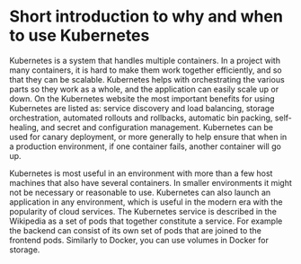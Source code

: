 # Short introduction to why and when to use Kubernetes

Kubernetes is a system that handles multiple containers. In a project with many containers, it is hard to make them work
together efficiently, and so that they can be scalable. Kubernetes helps with 
orchestrating the various parts so they work as a whole, and the application
can easily scale up or down. On the Kubernetes website the most important 
benefits for using Kubernetes are listed as: service discovery and load balancing, 
storage orchestration, automated rollouts and rollbacks, automatic bin packing, 
self-healing, and secret and configuration management. Kubernetes can be used for 
canary deployment, or more generally to help ensure that when in a production environment, if one container
fails, another container will go up.      

Kubernetes is most useful in an environment with more than a few host machines
that also have several containers. In smaller environments it might not be necessary or reasonable to use. 
Kubernetes can also launch an application in any environment, which is useful in the modern 
era with the popularity of cloud services. The Kubernetes service is described in the
Wikipedia as a set of pods that together constitute a service. For example the backend
can consist of its own set of pods that are joined to the frontend pods. Similarly to Docker,
you can use volumes in Docker for storage. 
